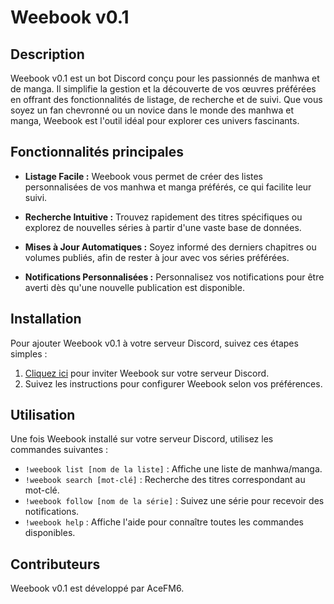 # Weebook v0.1

## Description

Weebook v0.1 est un bot Discord conçu pour les passionnés de manhwa et de manga. Il simplifie la gestion et la découverte de vos œuvres préférées en offrant des fonctionnalités de listage, de recherche et de suivi. Que vous soyez un fan chevronné ou un novice dans le monde des manhwa et manga, Weebook est l'outil idéal pour explorer ces univers fascinants.

## Fonctionnalités principales

- **Listage Facile :** Weebook vous permet de créer des listes personnalisées de vos manhwa et manga préférés, ce qui facilite leur suivi.

- **Recherche Intuitive :** Trouvez rapidement des titres spécifiques ou explorez de nouvelles séries à partir d'une vaste base de données.

- **Mises à Jour Automatiques :** Soyez informé des derniers chapitres ou volumes publiés, afin de rester à jour avec vos séries préférées.

- **Notifications Personnalisées :** Personnalisez vos notifications pour être averti dès qu'une nouvelle publication est disponible.

## Installation

Pour ajouter Weebook v0.1 à votre serveur Discord, suivez ces étapes simples :
1. [Cliquez ici](lien_vers_invite_bot) pour inviter Weebook sur votre serveur Discord.
2. Suivez les instructions pour configurer Weebook selon vos préférences.

## Utilisation

Une fois Weebook installé sur votre serveur Discord, utilisez les commandes suivantes :
- `!weebook list [nom de la liste]` : Affiche une liste de manhwa/manga.
- `!weebook search [mot-clé]` : Recherche des titres correspondant au mot-clé.
- `!weebook follow [nom de la série]` : Suivez une série pour recevoir des notifications.
- `!weebook help` : Affiche l'aide pour connaître toutes les commandes disponibles.

## Contributeurs

Weebook v0.1 est développé par AceFM6.
